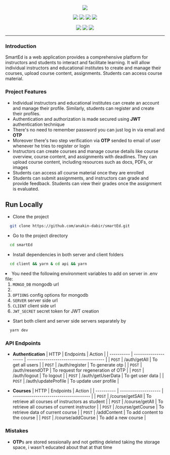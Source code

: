 <p align="center">
  <img src="https://anakin-dabir.github.io/public/smartED.png" />
</p>
<p align="center">
<img src="https://img.shields.io/badge/react-v18.2-teal" />
<img src="https://img.shields.io/badge/express-v4.18.2-blue" />
<img src="https://img.shields.io/badge/mongoose-v7.0.4-darkgreen" />
<img src="https://img.shields.io/badge/socket.io-v4.6.1-white" />
</p>
<p align="center">
<img src="https://img.shields.io/badge/axios-v1.3.6-darkslateblue" />
<img src="https://img.shields.io/badge/daisyui-v2.51.5-lightseagreen" />
<img src="https://img.shields.io/badge/tailwindcss-v3.3.1-cadetblue" />

</p>

<hr />

### Introduction

SmartEd is a web application provides a comprehensive platform for instructors and students to interact and facilitate learning. It will allow individual instructors and educational institutes to create and manage their courses, upload course content, assignments. Students can access course material.

### Project Features

- Individual instructors and educational institutes can create an account and manage their profile. Similarly, students can register and create their profiles.
- Authentication and authorization is made secured using **JWT** authentication technique
- There's no need to remember password you can just log in via email and **OTP**
- Moreover there's two step verification via **OTP** sended to email of user whenever he tries to register or login
- Instructors can create courses and manage course details like course overview, course content, and assignments with deadlines. They can upload course content, including resources such as docs, PDFs, or images
- Students can access all course material once they are enrolled
- Students can submit assignments, and instructors can grade and provide feedback. Students can view their grades once the assignment is evaluated.

## Run Locally

- Clone the project

```bash
  git clone https://github.com/anakin-dabir/smartEd.git
```

- Go to the project directory

```bash
  cd smartEd
```

- Install dependencies in both server and client folders

```bash
  cd client && yarn & cd api && yarn
```

<li>You need the following environment variables to add on server in .env file:
<ol>
<li>
<code>MONGO_DB</code> mongodb url</li>
<li>
<li>
<code>OPTIONS</code> config options for mongodb</li>
<li>
<code>SERVER</code> server side url</li>
<li>
<code>CLIENT</code> client side url</li>
<li>
<code>JWT_SECRET</code> secret token for JWT creation</li>
</ol>
</li>

- Start both client and server side servers separately by

```bash
  yarn dev
```

### API Endpoints

- **Authentication**
  | HTTP | Endpoints | Action |
  | ---------- | -------------------- | -------------------------------------- |
  | `POST` | /auth/getAll | To get all users |
  | `POST` | /auth/register | To generate otp |
  | `POST` | /auth/resendOTP | To request for regeneration of OTP |
  | `POST` | /auth/logout | To logout |
  | `POST` | /auth/getUserData | To get user data |
  | `POST` | /auth/updateProfile | To update user profile |

- **Courses**
  | HTTP | Endpoints | Action |
  | ---------- | -------------------- | -------------------------------------- |
  | `POST` | /course/getSAll | To retrieve all courses of instructors as student |
  | `POST` | /course/getAll | To retrieve all courses of current instructor |
  | `POST` | /course/getCourse | To retrieve data of current course |
  | `POST` | /addContent | To add content to the course |
  | `POST` | /course/addCourse | To add a new course |

### Mistakes

- **OTP**s are stored sessionally and not getting deleted taking the storage space, i wasn't educated about that at that time
